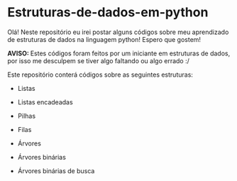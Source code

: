 # Estruturas-de-dados-em-python
Olá! Neste repositório eu irei postar alguns códigos sobre meu aprendizado de estruturas de dados na linguagem python! Espero que gostem!

<strong>AVISO: </strong> Estes códigos foram feitos por um iniciante em estruturas de dados, por isso me desculpem se tiver algo faltando ou algo errado :/

Este repositório conterá códigos sobre as seguintes estruturas:

- Listas

- Listas encadeadas

- Pilhas

- Filas

- Árvores

- Árvores binárias

- Árvores binárias de busca
